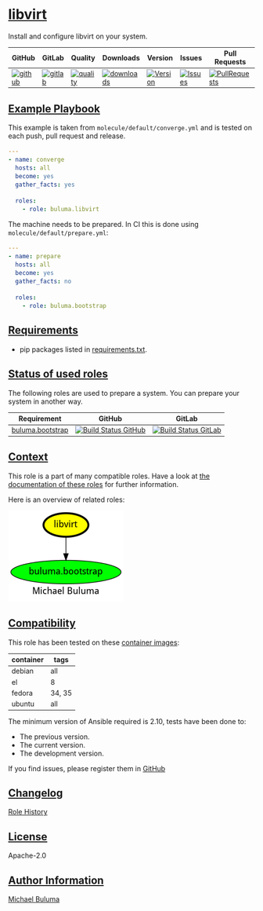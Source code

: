 # [libvirt](#libvirt)

Install and configure libvirt on your system.

|GitHub|GitLab|Quality|Downloads|Version|Issues|Pull Requests|
|------|------|-------|---------|-------|------|-------------|
|[![github](https://github.com/buluma/ansible-role-libvirt/workflows/Ansible%20Molecule/badge.svg)](https://github.com/buluma/ansible-role-libvirt/actions)|[![gitlab](https://gitlab.com/buluma/ansible-role-libvirt/badges/master/pipeline.svg)](https://gitlab.com/buluma/ansible-role-libvirt)|[![quality](https://img.shields.io/ansible/quality/58132)](https://galaxy.ansible.com/buluma/libvirt)|[![downloads](https://img.shields.io/ansible/role/d/58132)](https://galaxy.ansible.com/buluma/libvirt)|[![Version](https://img.shields.io/github/release/buluma/ansible-role-libvirt.svg)](https://github.com/buluma/ansible-role-libvirt/releases/)|[![Issues](https://img.shields.io/github/issues/buluma/ansible-role-libvirt.svg)](https://github.com/buluma/ansible-role-libvirt/issues/)|[![PullRequests](https://img.shields.io/github/issues-pr-closed-raw/buluma/ansible-role-libvirt.svg)](https://github.com/buluma/ansible-role-libvirt/pulls/)|

## [Example Playbook](#example-playbook)

This example is taken from `molecule/default/converge.yml` and is tested on each push, pull request and release.
```yaml
---
- name: converge
  hosts: all
  become: yes
  gather_facts: yes

  roles:
    - role: buluma.libvirt
```

The machine needs to be prepared. In CI this is done using `molecule/default/prepare.yml`:
```yaml
---
- name: prepare
  hosts: all
  become: yes
  gather_facts: no

  roles:
    - role: buluma.bootstrap
```



## [Requirements](#requirements)

- pip packages listed in [requirements.txt](https://github.com/buluma/ansible-role-libvirt/blob/main/requirements.txt).

## [Status of used roles](#status-of-requirements)

The following roles are used to prepare a system. You can prepare your system in another way.

| Requirement | GitHub | GitLab |
|-------------|--------|--------|
|[buluma.bootstrap](https://galaxy.ansible.com/buluma/bootstrap)|[![Build Status GitHub](https://github.com/buluma/ansible-role-bootstrap/workflows/Ansible%20Molecule/badge.svg)](https://github.com/buluma/ansible-role-bootstrap/actions)|[![Build Status GitLab ](https://gitlab.com/buluma/ansible-role-bootstrap/badges/main/pipeline.svg)](https://gitlab.com/buluma/ansible-role-bootstrap)|

## [Context](#context)

This role is a part of many compatible roles. Have a look at [the documentation of these roles](https://buluma.github.io/) for further information.

Here is an overview of related roles:

![dependencies](https://raw.githubusercontent.com/buluma/ansible-role-libvirt/png/requirements.png "Dependencies")

## [Compatibility](#compatibility)

This role has been tested on these [container images](https://hub.docker.com/u/buluma):

|container|tags|
|---------|----|
|debian|all|
|el|8|
|fedora|34, 35|
|ubuntu|all|

The minimum version of Ansible required is 2.10, tests have been done to:

- The previous version.
- The current version.
- The development version.



If you find issues, please register them in [GitHub](https://github.com/buluma/ansible-role-libvirt/issues)

## [Changelog](#changelog)

[Role History](https://github.com/buluma/ansible-role-libvirt/blob/master/CHANGELOG.md)

## [License](#license)

Apache-2.0

## [Author Information](#author-information)

[Michael Buluma](https://buluma.github.io/)
